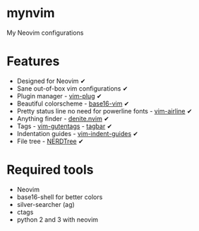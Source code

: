 # mynvim
My Neovim configurations

# Features
* Designed for Neovim ✔
* Sane out-of-box vim configurations ✔
* Plugin manager - [vim-plug](https://github.com/junegunn/vim-plug) ✔
* Beautiful colorscheme - [base16-vim](https://github.com/chriskempson/base16-vim) ✔
* Pretty status line no need for powerline fonts - [vim-airline](https://github.com/vim-airline/vim-airline) ✔
* Anything finder - [denite.nvim](https://github.com/Shougo/denite.nvim) ✔
* Tags - [vim-gutentags](https://github.com/ludovicchabant/vim-gutentags) - [tagbar](https://github.com/majutsushi/tagbar) ✔
* Indentation guides - [vim-indent-guides](https://github.com/nathanaelkane/vim-indent-guides) ✔
* File tree - [NERDTree](https://github.com/scrooloose/nerdtree) ✔

# Required tools
* Neovim
* base16-shell for better colors
* silver-searcher (ag)
* ctags
* python 2 and 3 with neovim
